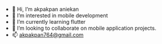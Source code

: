 - 👋 Hi, I’m akpakpan aniekan
- 👀 I’m interested in mobile development 
- 🌱 I’m currently learning flutter 
- 💞️ I’m looking to collaborate on mobile application projects. 
- 📫 akpakpan764@gmail.com

<!---
aniekan12/aniekan12 is a ✨ special ✨ repository because its `README.md` (this file) appears on your GitHub profile.
You can click the Preview link to take a look at your changes.
--->
